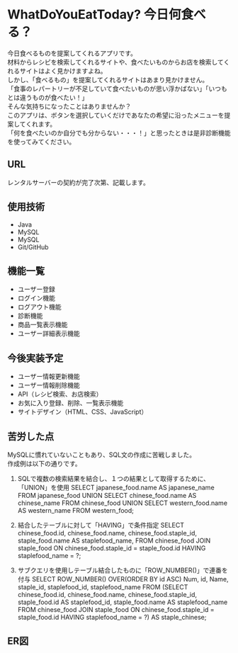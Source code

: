 # WhatDoYouEatToday? 今日何食べる？               

今日食べるものを提案してくれるアプリです。     
材料からレシピを検索してくれるサイトや、食べたいものからお店を検索してくれるサイトはよく見かけますよね。     
しかし、「食べるもの」を提案してくれるサイトはあまり見かけません。      
「食事のレパートリーが不足していて食べたいものが思い浮かばない」「いつもとは違うものが食べたい！」    
そんな気持ちになったことはありませんか？      
このアプリは、ボタンを選択していくだけであなたの希望に沿ったメニューを提案してくれます。      
「何を食べたいのか自分でも分からない・・・！」と思ったときは是非診断機能を使ってみてください。  

## URL
レンタルサーバーの契約が完了次第、記載します。

## 使用技術        
- Java    
- MySQL      
- MySQL
- Git/GitHub


## 機能一覧      
- ユーザー登録    
- ログイン機能    
- ログアウト機能    
- 診断機能    
- 商品一覧表示機能    
- ユーザー詳細表示機能    


## 今後実装予定    
- ユーザー情報更新機能    
- ユーザー情報削除機能    
- API（レシピ検索、お店検索）    
- お気に入り登録、削除、一覧表示機能
- サイトデザイン（HTML、CSS、JavaScript）

## 苦労した点
MySQLに慣れていないこともあり、SQL文の作成に苦戦しました。     
作成例は以下の通りです。

1. SQLで複数の検索結果を結合し、１つの結果として取得するために、「UNION」を使用
SELECT japanese_food.name AS japanese_name FROM japanese_food
UNION 
SELECT chinese_food.name AS chinese_name FROM chinese_food
UNION
SELECT western_food.name AS western_name FROM western_food;

2. 結合したテーブルに対して「HAVING」で条件指定 
SELECT chinese_food.id, chinese_food.name, chinese_food.staple_id, 
staple_food.name AS staplefood_name, 
FROM chinese_food JOIN staple_food ON chinese_food.staple_id = staple_food.id 
HAVING staplefood_name = ?;

3. サブクエリを使用しテーブル結合したものに「ROW_NUMBER()」で連番を付与
SELECT 
ROW_NUMBER() OVER(ORDER BY id ASC) Num, id, Name, staple_id, staplefood_id, staplefood_name
FROM (SELECT chinese_food.id, chinese_food.name, chinese_food.staple_id, 
staple_food.id AS staplefood_id, staple_food.name AS staplefood_name 
FROM chinese_food JOIN staple_food ON chinese_food.staple_id = staple_food.id 
HAVING staplefood_name = ?) AS staple_chinese;

## ER図





